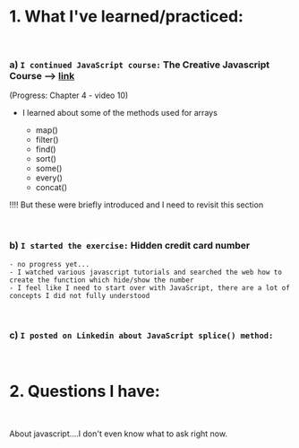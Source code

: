# 1. What I've learned/practiced:

<br>

### a) `I continued JavaScript course:` The Creative Javascript Course --> [link](https://developedbyed.com/courses/844150/lectures/15338714)
(Progress: Chapter 4 - video 10)

* I learned about some of the methods used for arrays

    - map()
    - filter()
    - find()
    - sort()
    - some()
    - every()
    - concat()

!!!! But these were briefly introduced and I need to revisit this section


<br>

### b) `I started the exercise:` **Hidden credit card number**

    - no progress yet...
    - I watched various javascript tutorials and searched the web how to create the function which hide/show the number
    - I feel like I need to start over with JavaScript, there are a lot of concepts I did not fully understood 

<br>

### c) `I posted on Linkedin about JavaScript splice() method:`

<br>


# 2. Questions I have:

<br>

About javascript....I don't even know what to ask right now.

